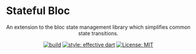 # Stateful Bloc

<div align="center">
  An extension to the bloc state management library which simplifies common state transitions.
  
  <a href="https://github.com/stasgora/bloc-extensions/actions"><img src="https://github.com/stasgora/bloc-extensions/workflows/stateful_bloc/badge.svg" alt="build"></a>
  <a href="https://github.com/dart-lang/lints"><img src="https://img.shields.io/badge/style-recommended-40c4ff.svg" alt="style: effective dart"></a>
  <a href="https://github.com/stasgora/bloc-extensions/blob/master/LICENSE"><img src="https://img.shields.io/badge/license-MIT-blue.svg" alt="License: MIT"></a>
</div>
